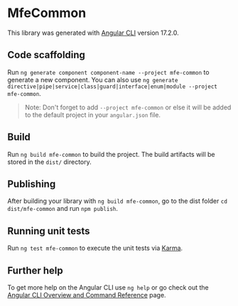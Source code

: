 # MfeCommon

This library was generated with [Angular CLI](https://github.com/angular/angular-cli) version 17.2.0.

## Code scaffolding

Run `ng generate component component-name --project mfe-common` to generate a new component. You can also use `ng generate directive|pipe|service|class|guard|interface|enum|module --project mfe-common`.
> Note: Don't forget to add `--project mfe-common` or else it will be added to the default project in your `angular.json` file. 

## Build

Run `ng build mfe-common` to build the project. The build artifacts will be stored in the `dist/` directory.

## Publishing

After building your library with `ng build mfe-common`, go to the dist folder `cd dist/mfe-common` and run `npm publish`.

## Running unit tests

Run `ng test mfe-common` to execute the unit tests via [Karma](https://karma-runner.github.io).

## Further help

To get more help on the Angular CLI use `ng help` or go check out the [Angular CLI Overview and Command Reference](https://angular.io/cli) page.
